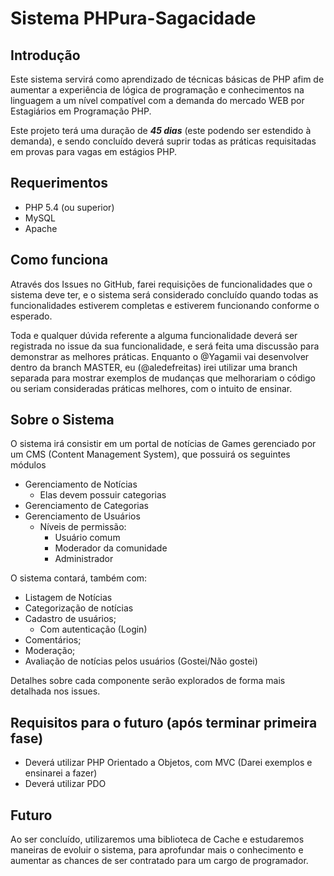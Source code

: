 # Sistema PHPura-Sagacidade

## Introdução
Este sistema servirá como aprendizado de técnicas básicas de PHP afim de aumentar a experiência de lógica de programação e conhecimentos na linguagem a um nível compatível com a demanda do mercado WEB por Estagiários em Programação PHP.

Este projeto terá uma duração de ***45 dias*** (este podendo ser estendido à demanda), e sendo concluído deverá suprir todas as práticas requisitadas em provas para vagas em estágios PHP.

## Requerimentos
- PHP 5.4 (ou superior)
- MySQL
- Apache

## Como funciona
Através dos Issues no GitHub, farei requisições de funcionalidades que o sistema deve ter, e o sistema será considerado concluído quando todas as funcionalidades estiverem completas e estiverem funcionando conforme o esperado.

Toda e qualquer dúvida referente a alguma funcionalidade deverá ser registrada no issue da sua funcionalidade, e será feita uma discussão para demonstrar as melhores práticas.
Enquanto o @Yagamii vai desenvolver dentro da branch MASTER, eu (@aledefreitas) irei utilizar uma branch separada para mostrar exemplos de mudanças que melhorariam o código ou seriam consideradas práticas melhores, com o intuito de ensinar.

## Sobre o Sistema
O sistema irá consistir em um portal de notícias de Games gerenciado por um CMS (Content Management System), que possuirá os seguintes módulos
- Gerenciamento de Notícias
   - Elas devem possuir categorias
- Gerenciamento de Categorias
- Gerenciamento de Usuários
   - Níveis de permissão:
      - Usuário comum
      - Moderador da comunidade
      - Administrador

O sistema contará, também com:
- Listagem de Notícias
- Categorização de notícias
- Cadastro de usuários;
   - Com autenticação (Login)
- Comentários;
- Moderação;
- Avaliação de notícias pelos usuários (Gostei/Não gostei)

Detalhes sobre cada componente serão explorados de forma mais detalhada nos issues. 

## Requisitos para o futuro (após terminar primeira fase)
- Deverá utilizar PHP Orientado a Objetos, com MVC (Darei exemplos e ensinarei a fazer)
- Deverá utilizar PDO

## Futuro
Ao ser concluído, utilizaremos uma biblioteca de Cache e estudaremos maneiras de evoluir o sistema, para aprofundar mais o conhecimento e aumentar as chances de ser contratado para um cargo de programador.
